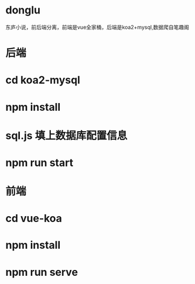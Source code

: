 # donglu
东庐小说，前后端分离，前端是vue全家桶，后端是koa2+mysql,数据爬自笔趣阁

# 后端
# cd koa2-mysql
# npm install
# sql.js 填上数据库配置信息
# npm run start

# 前端
# cd vue-koa
# npm install
# npm run serve
